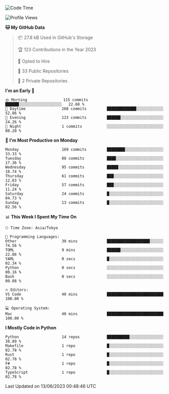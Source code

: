 <!--START_SECTION:waka-->
![Code Time](http://img.shields.io/badge/Code%20Time-680%20hrs%2030%20mins-blue)

![Profile Views](http://img.shields.io/badge/Profile%20Views-0-blue)

**🐱 My GitHub Data** 

> 📦 27.8 kB Used in GitHub's Storage 
 > 
> 🏆 123 Contributions in the Year 2023
 > 
> 💼 Opted to Hire
 > 
> 📜 33 Public Repositories 
 > 
> 🔑 2 Private Repositories 
 > 
**I'm an Early 🐤** 

```text
🌞 Morning                115 commits         ██████░░░░░░░░░░░░░░░░░░░   22.68 % 
🌆 Daytime                268 commits         █████████████░░░░░░░░░░░░   52.86 % 
🌃 Evening                123 commits         ██████░░░░░░░░░░░░░░░░░░░   24.26 % 
🌙 Night                  1 commits           ░░░░░░░░░░░░░░░░░░░░░░░░░   00.20 % 
```
📅 **I'm Most Productive on Monday** 

```text
Monday                   169 commits         ████████░░░░░░░░░░░░░░░░░   33.33 % 
Tuesday                  88 commits          ████░░░░░░░░░░░░░░░░░░░░░   17.36 % 
Wednesday                95 commits          █████░░░░░░░░░░░░░░░░░░░░   18.74 % 
Thursday                 61 commits          ███░░░░░░░░░░░░░░░░░░░░░░   12.03 % 
Friday                   57 commits          ███░░░░░░░░░░░░░░░░░░░░░░   11.24 % 
Saturday                 24 commits          █░░░░░░░░░░░░░░░░░░░░░░░░   04.73 % 
Sunday                   13 commits          █░░░░░░░░░░░░░░░░░░░░░░░░   02.56 % 
```


📊 **This Week I Spent My Time On** 

```text
🕑︎ Time Zone: Asia/Tokyo

💬 Programming Languages: 
Other                    30 mins             ███████████████████░░░░░░   74.56 % 
TOML                     9 mins              ██████░░░░░░░░░░░░░░░░░░░   22.86 % 
YAML                     0 secs              █░░░░░░░░░░░░░░░░░░░░░░░░   02.34 % 
Python                   0 secs              ░░░░░░░░░░░░░░░░░░░░░░░░░   00.16 % 
Bash                     0 secs              ░░░░░░░░░░░░░░░░░░░░░░░░░   00.08 % 

🔥 Editors: 
VS Code                  40 mins             █████████████████████████   100.00 % 

💻 Operating System: 
Mac                      40 mins             █████████████████████████   100.00 % 
```

**I Mostly Code in Python** 

```text
Python                   14 repos            ██████████░░░░░░░░░░░░░░░   38.89 % 
Makefile                 1 repo              █░░░░░░░░░░░░░░░░░░░░░░░░   02.78 % 
Rust                     1 repo              █░░░░░░░░░░░░░░░░░░░░░░░░   02.78 % 
F#                       1 repo              █░░░░░░░░░░░░░░░░░░░░░░░░   02.78 % 
TypeScript               1 repo              █░░░░░░░░░░░░░░░░░░░░░░░░   02.78 % 
```




 Last Updated on 13/06/2023 00:48:46 UTC
<!--END_SECTION:waka-->
